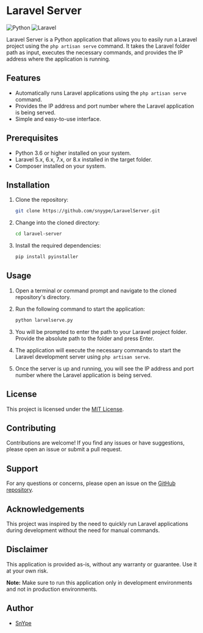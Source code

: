 # Laravel Server

![Python](https://img.shields.io/badge/Python-3.6%2B-blue.svg)
![Laravel](https://img.shields.io/badge/Laravel-5.x%20%7C%206.x%20%7C%207.x%20%7C%208.x-orange.svg)

Laravel Server is a Python application that allows you to easily run a Laravel project using the `php artisan serve` command. It takes the Laravel folder path as input, executes the necessary commands, and provides the IP address where the application is running.

## Features

- Automatically runs Laravel applications using the `php artisan serve` command.
- Provides the IP address and port number where the Laravel application is being served.
- Simple and easy-to-use interface.

## Prerequisites

- Python 3.6 or higher installed on your system.
- Laravel 5.x, 6.x, 7.x, or 8.x installed in the target folder.
- Composer installed on your system.

## Installation

1. Clone the repository:

   ```bash
   git clone https://github.com/snyype/LaravelServer.git
   ```

2. Change into the cloned directory:

   ```bash
   cd laravel-server
   ```

3. Install the required dependencies:

   ```bash
   pip install pyinstaller
   ```

## Usage

1. Open a terminal or command prompt and navigate to the cloned repository's directory.

2. Run the following command to start the application:

   ```bash
   python larvelserve.py
   ```

3. You will be prompted to enter the path to your Laravel project folder. Provide the absolute path to the folder and press Enter.

4. The application will execute the necessary commands to start the Laravel development server using `php artisan serve`.

5. Once the server is up and running, you will see the IP address and port number where the Laravel application is being served.

## License

This project is licensed under the [MIT License](LICENSE).

## Contributing

Contributions are welcome! If you find any issues or have suggestions, please open an issue or submit a pull request.

## Support

For any questions or concerns, please open an issue on the [GitHub repository](https://github.com/your-username/laravel-folder-runner).

## Acknowledgements

This project was inspired by the need to quickly run Laravel applications during development without the need for manual commands.

## Disclaimer

This application is provided as-is, without any warranty or guarantee. Use it at your own risk.

**Note:** Make sure to run this application only in development environments and not in production environments.

## Author

- [SnYpe](https://github.com/snyype)
